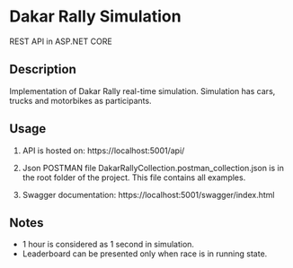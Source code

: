 # Dakar Rally Simulation

REST API in ASP.NET CORE

## Description

Implementation of Dakar Rally real-time simulation. Simulation has cars, trucks and motorbikes as participants.

## Usage

1. API is hosted on: https://localhost:5001/api/

2. Json POSTMAN file DakarRallyCollection.postman_collection.json is in the root folder of the project. This file contains all examples.

3. Swagger documentation: https://localhost:5001/swagger/index.html

## Notes

* 1 hour is considered as 1 second in simulation.
* Leaderboard can be presented only when race is in running state.
